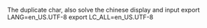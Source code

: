 The duplicate char, also solve the chinese display and input
export LANG=en_US.UTF-8
export LC_ALL=en_US.UTF-8
